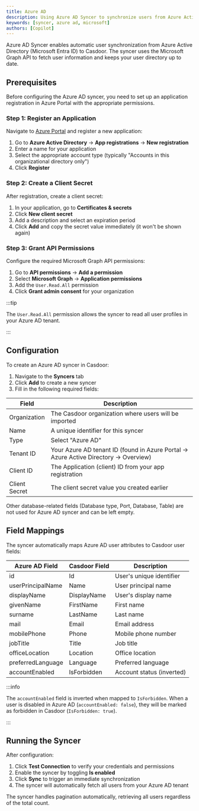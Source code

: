 ```yaml
---
title: Azure AD
description: Using Azure AD Syncer to synchronize users from Azure Active Directory
keywords: [syncer, azure ad, microsoft]
authors: [Copilot]
---
```


Azure AD Syncer enables automatic user synchronization from Azure Active Directory (Microsoft Entra ID) to Casdoor. The syncer uses the Microsoft Graph API to fetch user information and keeps your user directory up to date.

## Prerequisites

Before configuring the Azure AD syncer, you need to set up an application registration in Azure Portal with the appropriate permissions.

### Step 1: Register an Application

Navigate to [Azure Portal](https://portal.azure.com) and register a new application:

1. Go to **Azure Active Directory** → **App registrations** → **New registration**
2. Enter a name for your application
3. Select the appropriate account type (typically "Accounts in this organizational directory only")
4. Click **Register**

### Step 2: Create a Client Secret

After registration, create a client secret:

1. In your application, go to **Certificates & secrets**
2. Click **New client secret**
3. Add a description and select an expiration period
4. Click **Add** and copy the secret value immediately (it won't be shown again)

### Step 3: Grant API Permissions

Configure the required Microsoft Graph API permissions:

1. Go to **API permissions** → **Add a permission**
2. Select **Microsoft Graph** → **Application permissions**
3. Add the `User.Read.All` permission
4. Click **Grant admin consent** for your organization

:::tip

The `User.Read.All` permission allows the syncer to read all user profiles in your Azure AD tenant.

:::

## Configuration

To create an Azure AD syncer in Casdoor:

1. Navigate to the **Syncers** tab
2. Click **Add** to create a new syncer
3. Fill in the following required fields:

| Field | Description |
|-------|-------------|
| Organization | The Casdoor organization where users will be imported |
| Name | A unique identifier for this syncer |
| Type | Select "Azure AD" |
| Tenant ID | Your Azure AD tenant ID (found in Azure Portal → Azure Active Directory → Overview) |
| Client ID | The Application (client) ID from your app registration |
| Client Secret | The client secret value you created earlier |

Other database-related fields (Database type, Port, Database, Table) are not used for Azure AD syncer and can be left empty.

## Field Mappings

The syncer automatically maps Azure AD user attributes to Casdoor user fields:

| Azure AD Field | Casdoor Field | Description |
|----------------|---------------|-------------|
| id | Id | User's unique identifier |
| userPrincipalName | Name | User principal name |
| displayName | DisplayName | User's display name |
| givenName | FirstName | First name |
| surname | LastName | Last name |
| mail | Email | Email address |
| mobilePhone | Phone | Mobile phone number |
| jobTitle | Title | Job title |
| officeLocation | Location | Office location |
| preferredLanguage | Language | Preferred language |
| accountEnabled | IsForbidden | Account status (inverted) |

:::info

The `accountEnabled` field is inverted when mapped to `IsForbidden`. When a user is disabled in Azure AD (`accountEnabled: false`), they will be marked as forbidden in Casdoor (`IsForbidden: true`).

:::

## Running the Syncer

After configuration:

1. Click **Test Connection** to verify your credentials and permissions
2. Enable the syncer by toggling **Is enabled**
3. Click **Sync** to trigger an immediate synchronization
4. The syncer will automatically fetch all users from your Azure AD tenant

The syncer handles pagination automatically, retrieving all users regardless of the total count.
